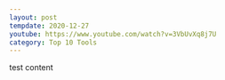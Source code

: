 ```yaml
---
layout: post
tempdate: 2020-12-27
youtube: https://www.youtube.com/watch?v=3VbUvXq8j7U
category: Top 10 Tools
---
```

test content